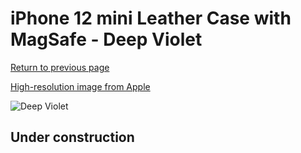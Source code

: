 # iPhone 12 mini Leather Case with MagSafe - Deep Violet

[Return to previous page](/iphone_12)

[High-resolution image from Apple](https://store.storeimages.cdn-apple.com/8756/as-images.apple.com/is/MJYQ3?wid=4500&hei=4500&fmt=png)

<div style="width: 512px"><img src="/almost_uncompressed/MJYQ3.webp" alt="Deep Violet"></div>

## Under construction
